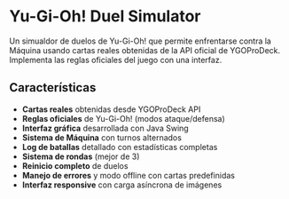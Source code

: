 # Yu-Gi-Oh! Duel Simulator

Un simualdor de duelos de Yu-Gi-Oh! que permite enfrentarse contra la Máquina usando
cartas reales obtenidas de la API oficial de YGOProDeck. Implementa las reglas oficiales
del juego con una interfaz.

## Características

- **Cartas reales** obtenidas desde YGOProDeck API
- **Reglas oficiales** de Yu-Gi-Oh! (modos ataque/defensa)
- **Interfaz gráfica** desarrollada con Java Swing
- **Sistema de Máquina** con turnos alternados
- **Log de batallas** detallado con estadísticas completas
- **Sistema de rondas** (mejor de 3)
- **Reinicio completo** de duelos
- **Manejo de errores** y modo offline con cartas predefinidas
- **Interfaz responsive** con carga asíncrona de imágenes

